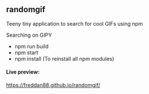 ## randomgif
Teeny tiny application to search for cool GIFs using npm

Searching on GIPY

- npm run build
- npm start
- npm install (To reinstall all npm modules)

#### Live preview:
https://freddan88.github.io/randomgif/
